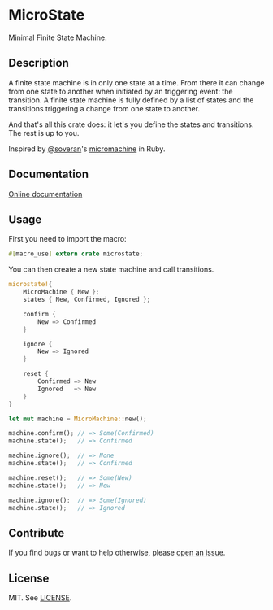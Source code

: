MicroState
=========

Minimal Finite State Machine.

Description
-----------

A finite state machine is in only one state at a time.
From there it can change from one state to another when initiated by an triggering event: the transition.
A finite state machine is fully defined by a list of states and the transitions triggering a change from one state to another.

And that's all this crate does: it let's you define the states and transitions.
The rest is up to you.

Inspired by [@soveran](https://twitter.com/soveran)'s [micromachine](https://github.com/soveran/micromachine) in Ruby.

Documentation
-------------

[Online documentation](http://badboy.github.io/microstate/microstate)

Usage
-----

First you need to import the macro:

```rust
#[macro_use] extern crate microstate;
```

You can then create a new state machine and call transitions.

```rust
microstate!{
    MicroMachine { New };
    states { New, Confirmed, Ignored };

    confirm {
        New => Confirmed
    }

    ignore {
        New => Ignored
    }

    reset {
        Confirmed => New
        Ignored   => New
    }
}

let mut machine = MicroMachine::new();

machine.confirm(); // => Some(Confirmed)
machine.state();   // => Confirmed

machine.ignore();  // => None
machine.state();   // => Confirmed

machine.reset();   // => Some(New)
machine.state();   // => New

machine.ignore();  // => Some(Ignored)
machine.state();   // => Ignored
```

## Contribute

If you find bugs or want to help otherwise, please [open an issue](https://github.com/badboy/microstate/issues).

## License

MIT. See [LICENSE](LICENSE).
